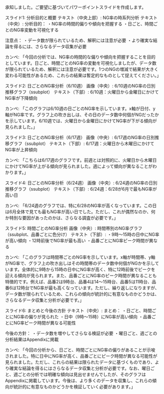承知しました。ご要望に基づいてパワーポイントスライドを作成します。

スライド1: 分析目的と概要
テキスト（中央上部）: NG率の時系列分析
テキスト（中央）:
分析目的：
・NG率の時間的偏りや傾向を把握する
・日ごと、時間ごとのNG率変動を可視化する

注意点：
・データ数が限られているため、解釈には注意が必要
・より確実な結論を得るには、さらなるデータ収集が必要

カンペ: 「今回の分析では、NG率の時間的な偏りや傾向を把握することを目的としています。日ごと、時間ごとのNG率の変動を可視化しましたが、データ数が限られているため、解釈には注意が必要です。1つのNGの増減で結果が大きく変わる可能性があるため、これらの結果は暫定的なものとして捉えてください。」

スライド2: 日ごとのNG率分析（6/10週）
画像（中央）: 6/10週のNG率の日別推移グラフ（ssubplot）
テキスト（下部）: 6/10週：火曜日から金曜日にかけてNG率が下降傾向

カンペ: 「このグラフは6/10週の日ごとのNG率を示しています。x軸が日付、y軸がNG率です。グラフ上の吹き出しは、その日のデータ数中何個がNGだったかを示しています。6/10週では、火曜日から金曜日にかけてNG率が下がる傾向が見られました。」

スライド3: 日ごとのNG率分析（6/17週）
画像（中央）: 6/17週のNG率の日別推移グラフ（ssubplot）
テキスト（下部）: 6/17週：火曜日から木曜日にかけてNG率が上昇傾向

カンペ: 「こちらは6/17週のグラフです。前週とは対照的に、火曜日から木曜日にかけてNG率が上がる傾向が見られました。週によって傾向が異なることがわかります。」

スライド4: 日ごとのNG率分析（6/24週）
画像（中央）: 6/24週のNG率の日別推移グラフ（ssubplot）
テキスト（下部）: 6/24週：6/28が6月で最もNG率が高い日

カンペ: 「6/24週のグラフでは、特に6/28のNG率が高くなっています。この日は6月全体で見ても最もNG率が高い日でした。ただし、これが偶然なのか、何か特別な要因があったのかは、さらなる調査が必要です。」

スライド5: 時間ごとのNG率分析
画像（中央）: 時間帯別のNG率グラフ（ssubplot、品番ごとに色分け）
テキスト（下部）:
・9時〜15時の日中にNG率が高い傾向
・12時前後でNG率が最も高い
・品番ごとにNG率ピーク時間が異なる

カンペ: 「このグラフは時間帯ごとのNG率を示しています。x軸が時間帯、y軸がNG率で、グラフ上の吹き出しはその時間帯のデータ数中何個がNGかを示しています。全体的に9時から15時の日中にNG率が高く、特に12時前後でピークを迎える傾向が見られます。また、品番ごとにNG率のピーク時間が異なることも特徴的です。例えば、品番2は9時台、品番4は14〜15時台、品番5は11時台、品番6は12時台でNG率が最も高くなっています。ただし、繰り返しになりますが、データ数が限られているため、これらの傾向が統計的に有意なものかどうかは、さらなるデータ収集と分析が必要です。」

スライド6: まとめと今後の方針
テキスト（中央）:
まとめ：
・日ごと、時間ごとにNG率の偏りが見られた
・日中（9時〜15時）にNG率が高い傾向
・品番ごとにNG率ピーク時間が異なる可能性

今後の方針：
・データ数を増やしてさらなる検証が必要
・曜日ごと、週ごとの分析結果はAppendixに掲載

カンペ: 「今回の分析から、日ごと、時間ごとにNG率の偏りがあることが示唆されました。特に日中にNG率が高く、品番ごとにピーク時間が異なる可能性が見られました。ただし、これらの結果は限られたデータに基づくものであり、より確実な結論を得るにはさらなるデータ収集と分析が必要です。なお、曜日ごと、週ごとの分析では明確な傾向は見出せませんでしたが、そのグラフはAppendixに掲載しています。今後は、より多くのデータを収集し、これらの傾向が統計的に有意なものかどうかを検証していく必要があります。」
